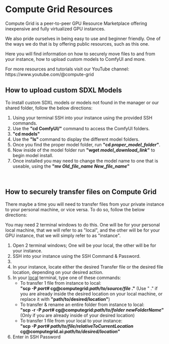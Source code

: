 <h1>Compute Grid Resources</h1>

<p>Compute Grid is a peer-to-peer GPU Resource Marketplace offering inexpensive and fully virtualized GPU instances.</p>
<p>We also pride ourselves in being easy to use and beginner friendly. One of the ways we do that is by offering public resources, such as this one.</p>
<p>Here you will find information on how to securely move files to and from your instance, how to upload custom models to ComfyUI and more.</p>
<p>For more resources and tutorials visit our YouTube channel: <a target="_blank">https://www.youtube.com/@compute-grid</a>
<br />

<h2>How to upload custom SDXL Models</h2>
<p> To install custom SDXL models or models not found in the manager or our shared folder, follow the below directions: </p>

<ol>
    <li> Using your terminal SSH into your instance using the provided SSH commands. </li>
    <li> Use the <b>"cd ComfyUI/"</b> command to access the ComfyUI folders.</li>
    <li> <b>"cd models"</b> </li>
    <li> Use the <b> "ls" </b> command to display the different model folders. </li>
    <li> Once you find the proper model folder, run <b>"cd <i>proper_model_folder</i>"</b>.</li>
    <li> Now inside of the model folder run <b>"wget <i>model_download_link</i>"</b> to begin model install. </li>
    <li> Once installed you may need to change the model name to one that is useable, using the <b>"mv <i>Old_file_name</i> <i>New_file_name</i>"</b>
</ol>
<br />
    

<h2>How to securely transfer files on Compute Grid</h2>
<p>There maybe a time you will need to transfer files from your private instance to your personal machine, or vice versa. To do so, follow the below directions: </p>

<p>You may need 2 terminal windows to do this. One will be for your personal local machine, that we will refer to as "local", and the other will be for your GPU instance, that we will simply refer to as "instance".</p>

<ol>
<li> Open 2 terminal windows; One will be your local, the other will be for your instance.</li>

<li> SSH into your instance using the SSH Command & Password. <li>

<li> In your instance, locate either the desired Transfer file or the desired file location, depending on your desired action. </li>

<li> In your <u>local</u> terminal, type one of these commands:
    <ul>
        <li> To transfer 1 file from instance to local: <br />
            <b>"scp -P <i>port#</i> cg@computegrid:<i>path/to/source/file</i> ."</b> (Use " ." if you are already inside the desired location on your local machine, or replace it with <b>"path/to/desired/location"</b>) </li>
        <li> To transfer & rename an entire folder from instance to local: <br />
            <b>"scp -r -P <i>port#</i> cg@computegrid:<i>path/to/folder newFolderName</i>"</b> (Only if you are already inside of your desired location)</li>
        <li> To transfer 1 file from your local to your instance: <br />
            <b>"scp -P <i>port# path/to/file/relativeToCurrentLocation</i>  cg@computegrid.ai:<i>path/to/desired/location</i>"</b></li>
    </ul>
</li>

<li> Enter in SSH Password </li>
</ol>

